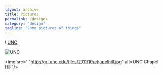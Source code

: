 ```yaml
---
layout: archive
title: Pictures 
permalink: /design/
category: "design"
tagline: "Some pictures of things"
---
```


! [UNC](http://gri.unc.edu/files/2011/10/chapelhill.jpg)

![UNC](http://gri.unc.edu/files/2011/10/chapelhill.jpg)

<img src=' "http://gri.unc.edu/files/2011/10/chapelhill.jpg" alt=UNC Chapel Hill"/>
